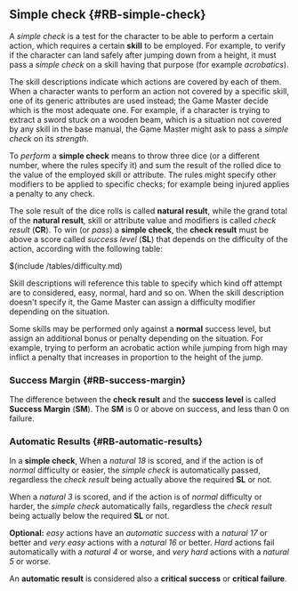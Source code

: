 ## Simple check {#RB-simple-check}

A *simple check* is a test for the character to be able to perform a certain
action, which requires a certain **skill** to be employed. For example, to verify 
if the character can land safely after jumping down from a height, it must pass 
a *simple check* on a skill having that purpose (for example *acrobatics*).

The skill descriptions indicate which actions are covered by each of them. When a character 
wants to perform an action not covered by a specific skill, one of its generic attributes are used instead; 
the Game Master decide which is the most adequate one. For example, if a character is trying to 
extract a sword stuck on a wooden beam, which is a situation not covered by any skill in the base manual, 
the Game Master might ask to pass a *simple check* on its *strength*.

To *perform* a **simple check** means to throw three dice (or a different number, where the
rules specify it) and sum the result of the rolled dice to the value of the employed skill or
attribute. The rules might specify other modifiers to be applied to specific checks; for example
being injured applies a penalty to any check.

The sole result of the dice rolls is called **natural result**, while the grand total of the **natural result**,
skill or attribute value and modifiers is called *check result* (**CR**). To win (or *pass*) a **simple check**, 
the **check result** must be above a score called *success level* (**SL**) that depends on the difficulty of 
the action, according with the following table:

$(include /tables/difficulty.md)

Skill descriptions will reference this table to specify which kind off attempt are to considered, easy,
normal, hard and so on. When the skill description doesn't specify it,
the Game Master can assign a difficulty modifier depending on the situation.

Some skills may be performed only against a **normal** success level, but assign an additional
bonus or penalty depending on the situation. For example, trying to perform an acrobatic action
while jumping from high may inflict a penalty that increases in proportion to the height of the jump.

### Success Margin {#RB-success-margin}

The difference between the **check result** and the **success level** is called **Success Margin** 
(**SM**). The **SM** is 0 or above on success, and less than 0 on failure.

### Automatic Results {#RB-automatic-results}

In a **simple check**, When a *natural 18* is scored, and if the action is of *normal* difficulty 
or easier, the *simple check* is automatically passed, regardless the *check result* being actually 
above the required **SL** or not.

When a *natural 3* is scored, and if the action is of *normal* difficulty or harder, the *simple check*
automatically fails, regardless the *check result* being actually below the required **SL** or not.

**Optional:** *easy* actions have an *automatic success* with a *natural 17* or better and *very easy*
actions with a *natural 16* or better. *Hard* actions fail automatically with a *natural 4* or worse, and
*very hard* actions with a *natural 5* or worse.

An **automatic result** is considered also a **critical success** or **critical failure**.

